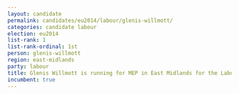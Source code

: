 ```yaml
---
layout: candidate
permalink: candidates/eu2014/labour/glenis-willmott/
categories: candidate labour
election: eu2014
list-rank: 1
list-rank-ordinal: 1st
person: glenis-willmott
region: east-midlands
party: labour
title: Glenis Willmott is running for MEP in East Midlands for the Labour Party
incumbent: true
---
```

